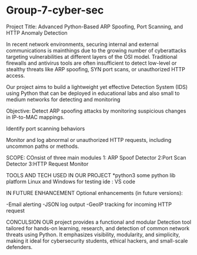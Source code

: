# Group-7-cyber-sec
Project Title:
 Advanced Python-Based ARP Spoofing, Port Scanning, and HTTP Anomaly Detection
 
 In recent network environments, securing internal and external communications is mainthings  due to the growing number of cyberattacks 
 targeting vulnerabilities at different layers of the OSI model. Traditional firewalls and antivirus tools are often insufficient to detect 
 low-level or stealthy threats like ARP spoofing, SYN port scans, or unauthorized HTTP access.

Our project aims to build a lightweight yet effective  Detection System (IDS) using Python that can be deployed in educational labs and also 
small to medium networks for detecting and monitoring

Objective:
Detect ARP spoofing attacks by monitoring suspicious changes in IP-to-MAC mappings.

Identify port scanning behaviors 

Monitor and log abnormal or unauthorized HTTP requests, including uncommon paths or methods.


SCOPE:
COnsist of three main modules
1: ARP Spoof Detector
2:Port Scan Detector
3:HTTP Request Monitor

TOOLS AND TECH USED IN OUR PROJECT
*python3 
some python lib
platform Linux and Windows for testing
ide : VS code



IN FUTURE ENHANCEMENT
Optional enhancements (in future versions):

-Email  alerting
-JSON log output
-GeoIP tracking for incoming HTTP request

CONCULSION
OUR project provides a functional and modular Detection tool tailored for hands-on learning, research, and detection of common network 
threats using Python. It emphasizes visibility, modularity, and simplicity, making it ideal for cybersecurity students, ethical hackers, and 
small-scale defenders.
